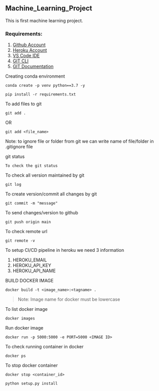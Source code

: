 ## Machine_Learning_Project
This is first machine learning project.

### Requirements:

1. [Github Account](https://github.com)
2. [Heroku Account](https://dashboard.heroku.com/login)
3. [VS Code IDE](https://code.visualstudio.com/download)
4. [GIT CLI](https://git-scm.com/downloads)
5. [GIT Documentation](https://git-scm.com/docs/gittutorial)

Creating conda environment
```
conda create -p venv python==3.7 -y 
```
```
pip install -r requirements.txt
```

To add files to git 
```
git add .
```

OR
```
git add <file_name>
```

Note: to ignore file or folder from git we can write name of file/folder in .gitignore file

git status
```
To check the git status
```

To check all version maintained by git
```
git log
```


To create version/commit all changes by git
```
git commit -m "message"
```

To send changes/version to github
```
git push origin main
```

To check remote url
```
git remote -v
```

To setup CI/CD pipeline in heroku we need 3 information

1. HEROKU_EMAIL
2. HEROKU_API_KEY 
3. HEROKU_API_NAME


BUILD DOCKER IMAGE
```
docker build -t <image_name>:<tagname> .
```
>Note: Image name for docker must be lowercase



To list docker image
```
docker images
```

Run docker image
```
docker run -p 5000:5000 -e PORT=5000 <IMAGE ID> 
```


To check running container in docker
```
docker ps
```

To stop docker container
```
docker stop <container_id>
```

```
python setup.py install
```

